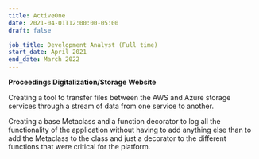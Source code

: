 ```yaml
---
title: ActiveOne
date: 2021-04-01T12:00:00-05:00
draft: false

job_title: Development Analyst (Full time)
start_date: April 2021
end_date: March 2022
---
```


**Proceedings Digitalization/Storage Website**

Creating a tool to transfer files between the AWS and Azure storage services
through a stream of data from one service to another.

Creating a base Metaclass and a function decorator to log all the functionality
of the application without having to add anything else than to add the
Metaclass to the class and just a decorator to the different functions that
were critical for the platform.
